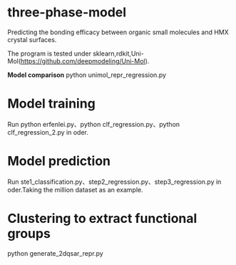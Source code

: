 # three-phase-model
Predicting the bonding efficacy between organic small molecules and HMX crystal surfaces.

The program is tested under sklearn,rdkit,Uni-Mol(https://github.com/deepmodeling/Uni-Mol).

**Model comparison**
python unimol_repr_regression.py

# Model training
Run python erfenlei.py、python clf_regression.py、python clf_regression_2.py in oder.

# Model prediction
Run ste1_classification.py、step2_regression.py、step3_regression.py in oder.Taking the million dataset as an example.

# Clustering  to extract functional groups
python generate_2dqsar_repr.py

